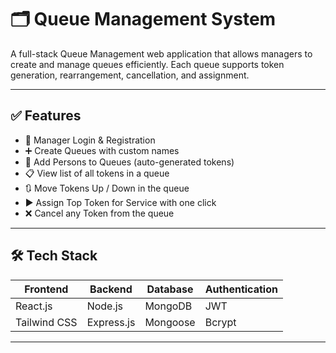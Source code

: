 # 🗂️ Queue Management System

A full-stack Queue Management web application that allows managers to create and manage queues efficiently. Each queue supports token generation, rearrangement, cancellation, and assignment.

---

## ✅ Features

- 👤 Manager Login & Registration
- ➕ Create Queues with custom names
- 🎫 Add Persons to Queues (auto-generated tokens)
- 📋 View list of all tokens in a queue
- 🔃 Move Tokens Up / Down in the queue
- ▶️ Assign Top Token for Service with one click
- ❌ Cancel any Token from the queue

---

## 🛠 Tech Stack

| Frontend       | Backend        | Database | Authentication |
|----------------|----------------|----------|----------------|
| React.js       | Node.js        | MongoDB  | JWT            |
| Tailwind CSS   | Express.js     | Mongoose | Bcrypt         |

---
